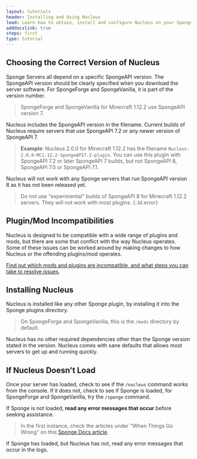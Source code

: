 ```yaml
---
layout: tutorials
header: Installing and Using Nucleus
lead: Learn how to obtain, install and configure Nucleus on your Sponge Server
adddocslink: true
steps: first
type: tutorial
---
```


## Choosing the Correct Version of Nucleus

Sponge Servers all depend on a specific SpongeAPI version. The SpongeAPI version should be clearly specified when you download the server software. For SpongeForge and SpongeVanilla, it is part of the version number.

> SpongeForge and SpongeVanilla for Minecraft 1.12.2 use SpongeAPI version 7.

Nucleus includes the SpongeAPI version in the filename. Current builds of Nucleus require servers that use SpongeAPI 7.2 or any newer version of SpongeAPI 7.

> **Example**: Nucleus 2.0.0 for Minecraft 1.12.2 has the filename `Nucleus-2.0.0-MC1.12.2-SpongeAPI7.2-plugin`. You can use this plugin with SpongeAPI 7.2 or later SpongeAPI 7 builds, but not SpongeAPI 8, SpongeAPI 7.0 or SpongeAPI 7.1.

Nucleus will not work with any Sponge servers that run SpongeAPI version 8 as it has not been released yet.

> Do not use "experimental" builds of SpongeAPI 8 for Minecraft 1.12.2 servers. They will not work with most plugins.
{:.bl.error} 

## Plugin/Mod Incompatibilities

Nucleus is designed to be compatible with a wide range of plugins and mods, but there are some that conflict with the way Nucleus operates. Some of these issues can be worked around by making changes to how Nucleus or the offending plugins/mod operates. 

[Find out which mods and plugins are incompatible, and what steps you can take to resolve issues](../../compatibility.html).

## Installing Nucleus

Nucleus is installed like any other Sponge plugin, by installing it into the Sponge plugins directory. 

> On SpongeForge and SpongeVanilla, this is the <code>/mods</code> directory by default.

Nucleus has no other required dependencies other than the Sponge version stated in the version. Nucleus comes with sane defaults that allows most servers to get up and running quickly. 

## If Nucleus Doesn't Load

Once your server has loaded, check to see if the `/nucleus` command works from the console. If it does not, check to see if Sponge is loaded, for SpongeForge and SpongeVanilla, try the `/sponge` command.

If Sponge is not loaded, **read any error messages that occur** before seeking assistance.

> In the first instance, check the articles under "When Things Go Wrong" on this [Sponge Docs article](https://docs.spongepowered.org/stable/en/server/quickstart.html#when-things-go-wrong). 

If Sponge has loaded, but Nucleus has not, read any error messages that occur in the logs.


